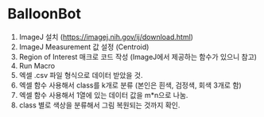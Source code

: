 # BalloonBot

1. ImageJ 설치 (https://imagej.nih.gov/ij/download.html)
2. ImageJ Measurement 값 설정 (Centroid)
3. Region of Interest 매크로 코드 작성 (ImageJ에서 제공하는 함수가 있으니 참고)
4. Run Macro 
5. 엑셀 .csv 파일 형식으로 데이터 받았을 것.
6. 엑셀 함수 사용해서 class를 k개로 분류 (본인은 흰색, 검정색, 회색 3개로 함) 
7. 엑셀 함수 사용해서 1열에 있는 데이터 값을 m*n으로 나눔. 
8. class 별로 색상을 분류해서 그림 복원되는 것까지 확인. 
